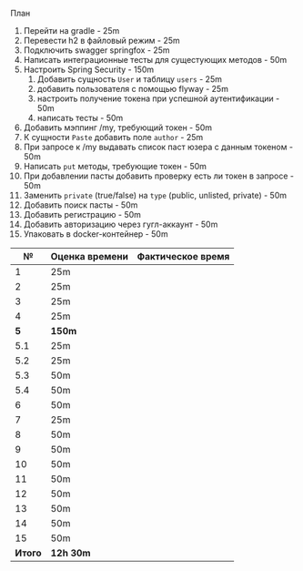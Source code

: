 План

1. Перейти на gradle - 25m
2. Перевести h2 в файловый режим - 25m
3. Подключить swagger springfox - 25m
4. Написать интеграционные тесты для сущестующих методов - 50m
5. Настроить Spring Security - 150m
    1. Добавить сущность `User` и таблицу `users` - 25m
    2. добавить пользователя с помощью flyway - 25m
    3. настроить получение токена при успешной аутентификации - 50m
    4. написать тесты - 50m
6. Добавить мэппинг /my, требующий токен - 50m
7. К сущности `Paste` добавить поле `author` - 25m
8. При запросе к /my выдавать список паст юзера с данным токеном - 50m
9. Написать `put` методы, требующие токен - 50m
10. При добавлении пасты добавить проверку есть ли токен в запросе - 50m
11. Заменить `private` (true/false) на `type` (public, unlisted, private) - 50m
12. Добавить поиск пасты - 50m
13. Добавить регистрацию - 50m
14. Добавить авторизацию через гугл-аккаунт - 50m
15. Упаковать в docker-контейнер - 50m

№ | Оценка времени | Фактическое время
---|---|---
1 | 25m |
2 | 25m |
3 | 25m |
4 | 25m |
**5** | **150m** |
5.1 | 25m |
5.2 | 25m |
5.3 | 50m |
5.4 | 50m |
6 | 50m |
7 | 25m |
8 | 50m |
9 | 50m |
10 | 50m |
11 | 50m |
12 | 50m |
13 | 50m |
14 | 50m |
15 | 50m |
**Итого** | **12h 30m** |
